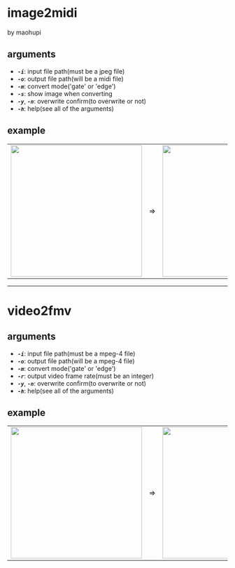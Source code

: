 # image2midi

by maohupi

## arguments
* ***`-i`***: input file path(must be a jpeg file)
* ***`-o`***: output file path(will be a midi file)
* ***`-m`***: convert mode('gate' or 'edge')
* ***`-s`***: show image when converting
* ***`-y`***, ***`-n`***: overwrite confirm(to overwrite or not)
* ***`-h`***: help(see all of the arguments)

## example
<table>
  <tbody>
    <tr>
      <td>
        <img src="https://user-images.githubusercontent.com/60348735/202878130-33d66fce-1b32-4066-a0fa-3480e8560fa7.png" width="300" height="300">
      </td>
      <td>
        =>
      </td>
      <td>
        <img src="https://user-images.githubusercontent.com/60348735/202878109-62f833d5-47a5-4e38-9584-8a1aa358431f.png" width="300" height="300">
      </td>
    </tr>
  </tbody>
</table>

<hr>

# video2fmv

## arguments
* ***`-i`***: input file path(must be a mpeg-4 file)
* ***`-o`***: output file path(will be a mpeg-4 file)
* ***`-m`***: convert mode('gate' or 'edge')
* ***`-r`***: output video frame rate(must be an integer)
* ***`-y`***, ***`-n`***: overwrite confirm(to overwrite or not)
* ***`-h`***: help(see all of the arguments)

## example
<table>
  <tbody>
    <tr>
      <td>
        <img src="https://user-images.githubusercontent.com/60348735/205419424-8ac19c6e-1f18-4356-a6e4-6b8bbb6aa2a2.gif" width="300" height="300">
      </td>
      <td>
        =>
      </td>
      <td>
        <img src="https://user-images.githubusercontent.com/60348735/205419754-24a0fa6e-0f5e-4992-86d1-3bc2975d05d4.gif" width="300" height="300">
      </td>
    </tr>
  </tbody>
</table>
